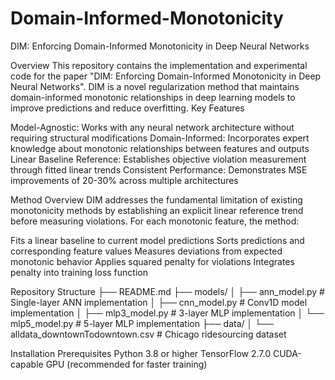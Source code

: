 # Domain-Informed-Monotonicity
DIM: Enforcing Domain-Informed Monotonicity in Deep Neural Networks

Overview
This repository contains the implementation and experimental code for the paper "DIM: Enforcing Domain-Informed Monotonicity in Deep Neural Networks". DIM is a novel regularization method that maintains domain-informed monotonic relationships in deep learning models to improve predictions and reduce overfitting.
Key Features

Model-Agnostic: Works with any neural network architecture without requiring structural modifications
Domain-Informed: Incorporates expert knowledge about monotonic relationships between features and outputs
Linear Baseline Reference: Establishes objective violation measurement through fitted linear trends
Consistent Performance: Demonstrates MSE improvements of 20-30% across multiple architectures

Method Overview
DIM addresses the fundamental limitation of existing monotonicity methods by establishing an explicit linear reference trend before measuring violations. For each monotonic feature, the method:

Fits a linear baseline to current model predictions
Sorts predictions and corresponding feature values
Measures deviations from expected monotonic behavior
Applies squared penalty for violations
Integrates penalty into training loss function

Repository Structure
├── README.md
├── models/
│   ├── ann_model.py          # Single-layer ANN implementation
│   ├── cnn_model.py          # Conv1D model implementation
│   ├── mlp3_model.py         # 3-layer MLP implementation
│   └── mlp5_model.py         # 5-layer MLP implementation
├── data/
│   └── alldata_downtownTodowntown.csv  # Chicago ridesourcing dataset

Installation
Prerequisites
Python 3.8 or higher
TensorFlow 2.7.0
CUDA-capable GPU (recommended for faster training)

